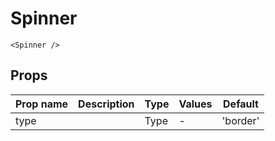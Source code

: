 # Spinner

```vue live
<Spinner />
```

## Props

| Prop name | Description | Type | Values | Default  |
| --------- | ----------- | ---- | ------ | -------- |
| type      |             | Type | -      | 'border' |
